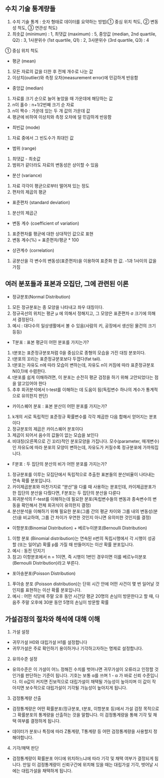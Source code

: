 ## 수치 기술 통계량들
1. 수치 기술 통계 : 숫자 형태로 데이터를 요약하는 방법(① 중심 위치 척도, ② 변동성 척도, ③ 연관성 척도)
2. 최솟값 (minimum) : 1, 최댓값 (maximum) : 5, 중앙값 (median, 2nd quartile, Q2) : 3, 1사분위수 (1st quartile, Q1) : 2, 3사분위수 (3rd quartile, Q3) : 4

① 중심 위치 척도

- 평균 (mean)
1. 모든 자료의 값을 더한 후 전체 개수로 나눈 값
2. 이상치(outlier)와 측정 오차(measurement error)에 민감하게 반응함

- 중앙값 (median)
1. 자료를 크기 순으로 늘어 놓았을 때 가운데에 해당하는 값
2. n이 홀수 : n+1/2번째 크기 순 자료
3. n이 짝수 : 가운데 있는 두 개 값의 가운데 값
4. 평균에 비하여 이상치와 측정 오차에 덜 민감하게 반응함

- 최빈값 (mode)
1. 자료 중에서 그 빈도수가 최대인 값

- 범위 (range)
1. 최댓값 - 최솟값
2. 범위가 같더라도 자료의 변동성은 상이할 수 있음

- 분산 (variance)
1. 자료 각각이 평균으로부터 떨어져 있는 정도
2. 편차의 제곱의 평균

- 표준편차 (standard deviation)
1. 분산의 제곱근

- 변동 계수 (coefficient of variation)
1. 표준편차를 평균에 대한 상대적인 값으로 표현
2. 변동 계수(%) = 표준편차/평균 * 100

- 상관계수 (correlation)
1. 공분산을 각 변수의 변동성(표준편차)을 이용하여 표준화 한 값. -1과 1사이의 값을 가짐

## 여러 분포들과 표본과 모집단, 그에 관련된 이론
- 정규분포(Normal Distribution)
1. 모든 정규분포는 종 모양을 나타내고 좌우 대칭이다.
2. 정규곡선의 위치는 평균 μ 에 의해서 정해지고, 그 모양은 표준편차 σ 크기에 의해서 결정된다.
3. 예시 : 대다수의 일상생활에서 볼 수 있음(사람의 키, 공장에서 생산된 물건의 크기 등등)

- T분포 : 표본 평균이 어떤 분포를 가지는가?
1. t분포는 표준정규분포처럼 0을 중심으로 종형의 모습을 가진 대칭 분포이다.
2. t분포의 꼬리는 표준정규분포보다 두껍다(fat tail).
3. t분포는 자유도 n에 따라 모습이 변하는데, 자유도 n이 커짐에 따라 표준정규분포 N(0,1)에 수렴한다.
4. t분포를 쉽게 이해하려면, 이 분포는 순전히 평균 검정을 하기 위해 고안되었다는 점을 알고있어야 한다
5. 추후 회귀분석에서 t-test를 이해하는 데 도움이 됨(독립변수 하나의 계수가 통계적으로 유의한지 판단)

- 카이스퀘어 분포 : 표본 분산이 어떤 분포를 가지는가?
1. k개의 서로 독립적인 표준정규 확률변수를 각각 제곱한 다음 합해서 얻어지는 분포이다
2. 정규분포의 제곱은 카이스퀘어 분포이다
3. 제곱이 되어서 음수의 값들이 없는 모습을 보인다
4. 비대칭(오른쪽으로 긴 꼬리)적인 분포모양을 가집니다. 모수(parameter, 매개변수)인 자유도에 따라 분포의 모양이 변하는데, 자유도가 커질수록 정규분포에 가까워집니다.

- F분포 : 두 집단의 분산의 비가 어떤 분포를 가지는가?
1. 정규분포를 이루는 모집단에서 독립적으로 추출한 표본들의 분산비율이 나타내는 연속 확률 분포입니다.
2. 카이제곱분포와 마찬가지로 “분산”을 다룰 때 사용하는 분포인데, 카이제곱분포가 한 집단의 분산을 다뤘다면, F분포는 두 집단의 분산을 다룬다
3. 회귀분석의 F-test를 이해하는데 필요한 분포(독립변수들의 변동과 종속변수의 변동을 확인해서 전체 회귀식이 유의한지 결정)
4. 분산분석을 이해하기 위해 필요한 분포(그룹 간의 평균 차이와 그룹 내의 변동성(분산)을 비교하여, 그룹 간 차이가 우연한 것인지 아니면 유의미한 것인지를 결정)

- 이항분포(Binomial Distribution) + 베르누이분포(Bernoulli Distribution)
1. 이항 분포 (Binomial distribution)는 연속된 n번의 독립시행에서 각 시행이 성공할 (또는 일어날) 확률 p를 가질 때 만들어지는 이산 확률 분포입니다.
2. 예시 : 동전 던지기
3. 참고) 이항분포에서 n = 1이면, 즉 시행이 1번인 경우이면 이를 베르누이분포(Bernoulli Distribution)라고 부른다.

- 포아송분포(Poisson Distribution)
1. 푸아송 분포 (Poisson distribution)는 단위 시간 안에 어떤 사건이 몇 번 일어날 것인지를 표현하는 이산 확률 분포입니다.
2. 예시 : 어떤 식당에 주말 오후 동안 시간당 평균 20명의 손님이 방문한다고 할 때, 다음주 주말 오후에 30분 동안 5명의 손님이 방문할 확률


## 가설검정의 절차와 해석에 대해 이해
1. 가설 설정
- 귀무가설 H0와 대립가설 H1를 설정합니다
- 귀무가설은 주로 확인하기 용이하거나 기각하고자하는 명제로 설정합니다.

2. 유의수준 설정
- 유의수준은 이 가설이 어느 정해진 수치를 벗어나면 귀무가설이 오류라고 인정할 것인가를 판단하는 기준이 됩니다. 기호는 보통 α를 쓰며 1 - α 가 바로 신뢰 수준입니다. 이 α값이 커지면 진보적으로 대립가설이 채택될 가능성이 높아지며 이 값이 작아지면 보수적으로 대립가설이 기각될 가능성이 높아지게 됩니다.

3. 검정통계량 산출
- 검정통계량은 어떤 확률분포(정규분포, t분포, 이항분포 등)에서 가설 검정 목적으로 그 확률분포의 통계량을 산출하는 것을 말합니다. 이 검정통계량을 통해 기각 및 채택 여부를 결정하게 됩니다.

- 데이터가 분포나 특징에 따라 Z통계량, T통계량 등 어떤 검정통계량을 사용할지 정해야합니다.

4. 기각/채택 판단
- 검정통계량이 확률분포 어디에 위치하느냐에 따라 기각 및 채택 여부가 결정되게 됩니다. 만일 이 검정통계량이 신뢰구간에 위치해 있을 때는 대립가설 기각, 벗어날 시에는 대립가설을 채택하게 됩니다.


```python

```
